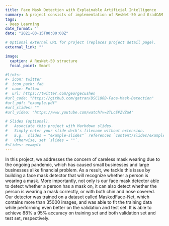 ```yaml
---
title: Face Mask Detection with Explainable Artificial Intelligence
summary: A project consists of implementation of ResNet-50 and GradCAM
tags:
- Deep Learning
date_format: ''
date: "2021-03-15T00:00:00Z"

# Optional external URL for project (replaces project detail page).
external_link: ""

image: 
  caption: A ResNet-50 structure
  focal_point: Smart

#links:
#- icon: twitter
#  icon_pack: fab
#  name: Follow
#  url: https://twitter.com/georgecushen
#url_code: "https://github.com/gatran/DSC180B-Face-Mask-Detection"
#url_pdf: "example.pdf"
#url_slides: ""
#url_video: "https://www.youtube.com/watch?v=2TLcEPZVZuA"

# Slides (optional).
#   Associate this project with Markdown slides.
#   Simply enter your slide deck's filename without extension.
#   E.g. `slides = "example-slides"` references `content/slides/example-slides.md`.
#   Otherwise, set `slides = ""`.
#slides: example
---
```


In this project, we addresses the concern of careless mask wearing due to the ongoing pandemic, which has caused small businesses and large businesses alike financial problem. As a result, we tackle this issue by building a face mask detector that will recognize whether a person is wearing a mask. More importantly, not only is our face mask detector able to detect whether a person has a mask on, it can also detect whether the person is wearing a mask correctly, or with both chin and nose covered. Our detector was trained on a dataset called MaskedFace-Net, which contains more than 35000 images, and was able to fit the training data while performing even better on the validation and test set. It is able to achieve 88% a 95% accuracy on training set and both validation set and test set, respectively. 



